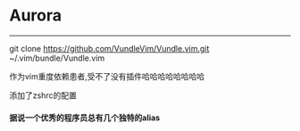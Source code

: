 # Aurora
---  

git clone https://github.com/VundleVim/Vundle.vim.git ~/.vim/bundle/Vundle.vim

作为vim重度依赖患者,受不了没有插件哈哈哈哈哈哈哈哈

添加了zshrc的配置   

####  据说一个优秀的程序员总有几个独特的alias
